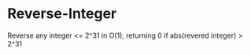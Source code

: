 # Reverse-Integer
Reverse any integer &lt;= 2^31 in O(1), returning 0 if abs(revered integer) > 2^31
